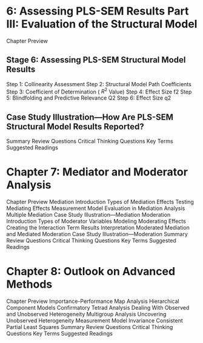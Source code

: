 #   6: Assessing PLS-SEM Results Part III: Evaluation of the Structural Model

Chapter Preview

## Stage 6: Assessing PLS-SEM Structural Model Results

Step 1: Collinearity Assessment
Step 2: Structural Model Path Coefficients
Step 3: Coefficient of Determination ( $R^2$  Value)
Step 4: Effect Size f2
Step 5: Blindfolding and Predictive Relevance Q2
Step 6: Effect Size q2

## Case Study Illustration—How Are PLS-SEM Structural Model Results Reported?

Summary
Review Questions
Critical Thinking Questions
Key Terms
Suggested Readings

# Chapter 7: Mediator and Moderator Analysis

Chapter Preview
Mediation
Introduction
Types of Mediation Effects
Testing Mediating Effects
Measurement Model Evaluation in Mediation Analysis
Multiple Mediation
Case Study Illustration—Mediation
Moderation
Introduction
Types of Moderator Variables
Modeling Moderating Effects
Creating the Interaction Term
Results Interpretation
Moderated Mediation and Mediated Moderation
Case Study Illustration—Moderation
Summary
Review Questions
Critical Thinking Questions
Key Terms
Suggested Readings

# Chapter 8: Outlook on Advanced Methods

Chapter Preview
Importance-Performance Map Analysis
Hierarchical Component Models
Confirmatory Tetrad Analysis
Dealing With Observed and Unobserved Heterogeneity
Multigroup Analysis
Uncovering Unobserved Heterogeneity
Measurement Model Invariance
Consistent Partial Least Squares
Summary
Review Questions
Critical Thinking Questions
Key Terms
Suggested Readings 